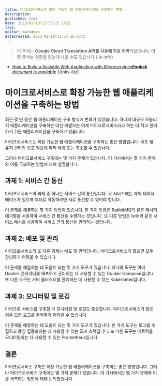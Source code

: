 ```yaml
---
title: 마이크로서비스로 확장 가능한 웹 애플리케이션을 구축하는 방법
description: 
published: true
date: 2023-02-10T11:55:25.275Z
tags: 
editor: markdown
dateCreated: 2023-02-10T11:55:18.837Z
---
```


> 이 문서는 **Google Cloud Translation API를 사용해 자동 번역**되었습니다.
어떤 문서는 원문을 읽는게 나을 수도 있습니다.{.is-info}



- [How to Build a Scalable Web Application with Microservices***English** document is available*](/en/Knowledge-base/Common/how-to-build-a-scalable-web-application-with-microservices)
{.links-list}


# 마이크로서비스로 확장 가능한 웹 애플리케이션을 구축하는 방법

최근 몇 년 동안 웹 애플리케이션 구축 방식에 변화가 있었습니다. 하나의 대규모 모놀리식 애플리케이션을 구축하는 대신 개발자는 이제 마이크로서비스라고 하는 더 작고 관리하기 쉬운 애플리케이션을 구축하고 있습니다.

마이크로서비스는 확장 가능한 웹 애플리케이션을 구축하는 좋은 방법입니다. 배포 및 유지 관리가 쉽고 필요에 따라 확장 또는 축소할 수 있습니다.

그러나 마이크로서비스 구축에는 몇 가지 문제가 있습니다. 이 기사에서는 몇 가지 문제와 이를 극복하는 방법에 대해 설명합니다.

## 과제 1: 서비스 간 통신

마이크로서비스의 과제 중 하나는 서비스 간의 통신입니다. 각 서비스에는 자체 데이터베이스가 있으며 제대로 작동하려면 서로 통신할 수 있어야 합니다.

이 문제를 해결하는 몇 가지 방법이 있습니다. 한 가지 방법은 RabbitMQ와 같은 메시지 대기열을 사용하여 서비스 간 통신을 수행하는 것입니다. 또 다른 방법은 Istio와 같은 서비스 메시를 사용하여 서비스 간의 통신을 관리하는 것입니다.

## 과제 2: 배포 및 관리

마이크로서비스의 또 다른 과제는 배포 및 관리입니다. 마이크로서비스가 많으면 모두 관리하기 어려울 수 있습니다.

이 문제를 해결하는 데 도움이 되는 몇 가지 도구가 있습니다. 하나의 도구는 여러 Docker 컨테이너를 배포하고 관리하는 데 사용할 수 있는 Docker Compose입니다. 또 다른 도구는 서버 클러스터를 관리하는 데 사용할 수 있는 Kubernetes입니다.

## 과제 3: 모니터링 및 로깅

마이크로 서비스를 구축할 때 모니터링 및 로깅도 중요합니다. 마이크로서비스가 많은 경우 모든 로그를 추적하기 어려울 수 있습니다.

이 문제를 해결하는 데 도움이 되는 몇 가지 도구가 있습니다. 한 가지 도구는 로그를 수집하고 중앙 집중화하는 데 사용할 수 있는 ELK 스택입니다. 또 다른 도구는 메트릭을 모니터링하는 데 사용할 수 있는 Prometheus입니다.

## 결론

마이크로서비스 구축은 확장 가능한 웹 애플리케이션을 구축하는 좋은 방법입니다. 그러나 마이크로서비스 구축에는 몇 가지 문제가 있습니다. 이 기사에서는 몇 가지 문제와 이를 극복하는 방법에 대해 논의했습니다.